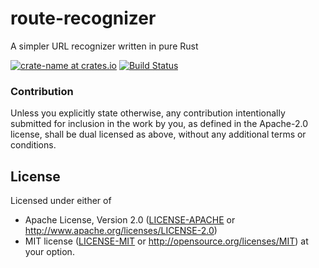 # route-recognizer

A simpler URL recognizer written in pure Rust

[![crate-name at crates.io](https://img.shields.io/crates/v/route-recognizer.svg)](https://crates.io/crates/route-recognizer)
[![Build Status](https://travis-ci.com/rustasync/route-recognizer.svg?branch=master)](https://travis-ci.com/rustasync/route-recognizer)

### Contribution

Unless you explicitly state otherwise, any contribution intentionally submitted
for inclusion in the work by you, as defined in the Apache-2.0 license, shall be dual licensed as above, without any
additional terms or conditions.

## License

Licensed under either of
 * Apache License, Version 2.0 ([LICENSE-APACHE](LICENSE-APACHE) or http://www.apache.org/licenses/LICENSE-2.0)
 * MIT license ([LICENSE-MIT](LICENSE-MIT) or http://opensource.org/licenses/MIT)
at your option.
